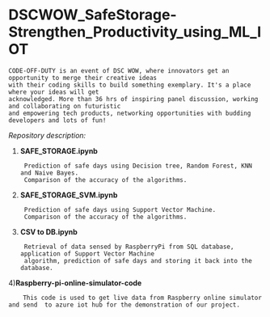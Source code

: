 # DSCWOW_SafeStorage-Strengthen_Productivity_using_ML_IOT

    CODE-OFF-DUTY is an event of DSC WOW, where innovators get an opportunity to merge their creative ideas 
    with their coding skills to build something exemplary. It's a place where your ideas will get 
    acknowledged. More than 36 hrs of inspiring panel discussion, working and collaborating on futuristic
    and empowering tech products, networking opportunities with budding developers and lots of fun!
      
*Repository description:*

1) **SAFE_STORAGE.ipynb**
        
        Prediction of safe days using Decision tree, Random Forest, KNN and Naive Bayes. 
        Comparison of the accuracy of the algorithms.

2) **SAFE_STORAGE_SVM.ipynb**
        
        Prediction of safe days using Support Vector Machine. 
        Comparison of the accuracy of the algorithms.
        

3) **CSV to DB.ipynb**
        
        Retrieval of data sensed by RaspberryPi from SQL database, application of Support Vector Machine 
        algorithm, prediction of safe days and storing it back into the database.
 4)**Raspberry-pi-online-simulator-code**
 
        This code is used to get live data from Raspberry online simulator and send  to azure iot hub for the demonstration of our project.
